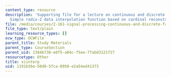 ```yaml
---
content_type: resource
description: 'Supporting file for a lecture on continuous and discrete signal processing:
  Simple radix-2 data interpolation function based on cardinal reconstruction.'
file: /media/courses/2-161-signal-processing-continuous-and-discrete-fall-2008/1191b36e50d05fca0950e2a54ed41373_xiinterp.m
file_type: text/plain
learning_resource_types: []
ocw_type: OCWFile
parent_title: Study Materials
parent_type: CourseSection
parent_uid: 1384b738-e0f5-a04c-f5ee-7fabd3121f27
resourcetype: Other
title: xiinterp
uid: 1191b36e-50d0-5fca-0950-e2a54ed41373
---
```

